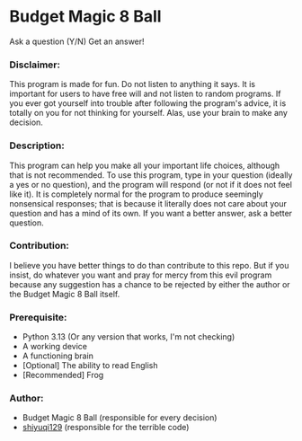 # Budget Magic 8 Ball
Ask a question (Y/N) Get an answer!

### Disclaimer:
This program is made for fun. Do not listen to anything it says. It is important for users to have free will and not listen to random programs. If you ever got yourself into trouble after following the program's advice, it is totally on you for not thinking for yourself. Alas, use your brain to make any decision.

### Description:
This program can help you make all your important life choices, although that is not recommended. To use this program, type in your question (ideally a yes or no question), and the program will respond (or not if it does not feel like it). It is completely normal for the program to produce seemingly nonsensical responses; that is because it literally does not care about your question and has a mind of its own. If you want a better answer, ask a better question.

### Contribution:
I believe you have better things to do than contribute to this repo. But if you insist, do whatever you want and pray for mercy from this evil program because any suggestion has a chance to be rejected by either the author or the Budget Magic 8 Ball itself.

### Prerequisite:
- Python 3.13 (Or any version that works, I'm not checking)
- A working device
- A functioning brain
- [Optional] The ability to read English
- [Recommended] Frog

### Author:
- Budget Magic 8 Ball (responsible for every decision)
- [shiyuqi129](https://github.com/shiyuqi129) (responsible for the terrible code)
